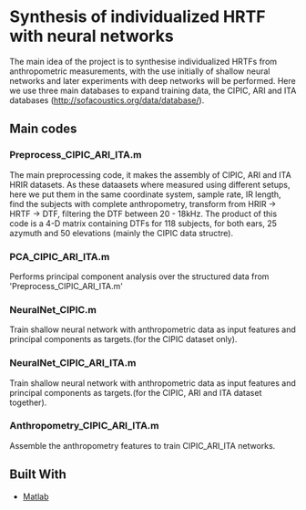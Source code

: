 # Synthesis of individualized HRTF with neural networks

The main idea of the project is to synthesise individualized HRTFs from anthropometric measurements, with the use initially of shallow neural networks and later experiments with deep networks will be performed.
Here we use three main databases to expand training data, the CIPIC, ARI and ITA databases (http://sofacoustics.org/data/database/).


  ## Main codes 
### Preprocess_CIPIC_ARI_ITA.m   

The main preprocessing code, it makes the assembly of CIPIC, ARI and ITA HRIR datasets.
As these dataasets where measured using different setups, here we put them in the 
same coordinate system, sample rate, IR length, find the subjects with complete anthropometry,
transform from HRIR -> HRTF -> DTF, filtering the DTF between 20 - 18kHz. 
The product of this code is a 4-D matrix containing DTFs for 118 subjects, for both ears, 25     
azymuth and 50 elevations (mainly the CIPIC data structre).
                     
                               
### PCA_CIPIC_ARI_ITA.m   
 
Performs principal component analysis over the structured data from 'Preprocess_CIPIC_ARI_ITA.m'
  


### NeuralNet_CIPIC.m    

Train shallow neural network with anthropometric data as input features and principal components as targets.(for the CIPIC dataset only).
 

### NeuralNet_CIPIC_ARI_ITA.m     

Train shallow neural network with anthropometric data as input features and principal components as targets.(for the CIPIC, ARI and ITA dataset together).


### Anthropometry_CIPIC_ARI_ITA.m  

Assemble the anthropometry features to train CIPIC_ARI_ITA networks.


## Built With
* [Matlab](https://www.mathworks.com/products/matlab.html)
